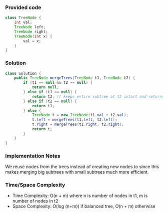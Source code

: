 ### Provided code

```java
class TreeNode {
    int val;
    TreeNode left;
    TreeNode right;
    TreeNode(int x) {
        val = x;
    }
}
```

### Solution

```java
class Solution {
    public TreeNode mergeTrees(TreeNode t1, TreeNode t2) {
        if (t1 == null && t2 == null) {
            return null;
        } else if (t1 == null) {
            return t2; // keeps entire subtree at t2 intact and returns it.
        } else if (t2 == null) {
            return t1;
        } else {
            TreeNode t = new TreeNode(t1.val + t2.val);
            t.left = mergeTrees(t1.left, t2.left);
            t.right = mergeTrees(t1.right, t2.right);
            return t;
        }
    }
}
```

### Implementation Notes

We reuse nodes from the trees instead of creating new nodes to since this makes merging big subtrees with small subtrees much more efficient.

### Time/Space Complexity

-  Time Complexity: O(n + m) where n is number of nodes in t1, m is number of nodes in t2
- Space Complexity: O(log (n+m)) if balanced tree, O(n + m) otherwise
